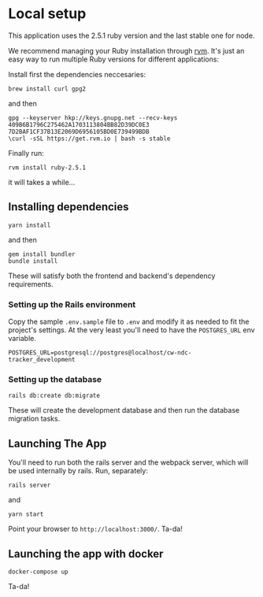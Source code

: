 # Local setup

This application uses the 2.5.1 ruby version and the last stable one for node.

We recommend managing your Ruby installation through [rvm](https://github.com/rvm/rvm). It's just an easy way to run multiple Ruby versions for different applications:

Install first the dependencies neccesaries:

```text
brew install curl gpg2
```

and then

```text
gpg --keyserver hkp://keys.gnupg.net --recv-keys 409B6B1796C275462A1703113804BB82D39DC0E3 7D2BAF1CF37B13E2069D6956105BD0E739499BDB
\curl -sSL https://get.rvm.io | bash -s stable
```

Finally run:

```text
rvm install ruby-2.5.1
```

it will takes a while...

## Installing dependencies

```text
yarn install
```

and then

```text
gem install bundler
bundle install
```

These will satisfy both the frontend and backend's dependency requirements.

### Setting up the Rails environment

Copy the sample `.env.sample` file to `.env` and modify it as needed to fit the project's settings. At the very least you'll need to have the `POSTGRES_URL` env variable.

```text
POSTGRES_URL=postgresql://postgres@localhost/cw-ndc-tracker_development
```

### Setting up the database

```text
rails db:create db:migrate
```

These will create the development database and then run the database migration tasks.

## Launching The App

You'll need to run both the rails server and the webpack server, which will be used internally by rails. Run, separately:

```text
rails server
```

and

```text
yarn start
```

Point your browser to `http://localhost:3000/`. Ta-da!

## Launching the app with docker

`docker-compose up`

Ta-da!


